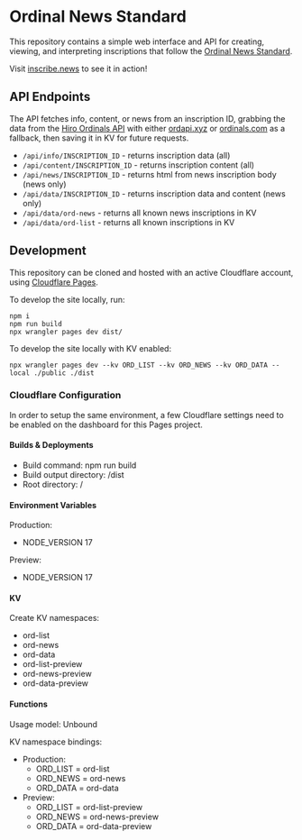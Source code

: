 # Ordinal News Standard

This repository contains a simple web interface and API for creating, viewing, and interpreting inscriptions that follow the [Ordinal News Standard](https://docs.inscribe.news/).

Visit [inscribe.news](https://inscribe.news) to see it in action!

## API Endpoints

The API fetches info, content, or news from an inscription ID, grabbing the data from the [Hiro Ordinals API](https://github.com/hirosystems/ordinals-api) with either [ordapi.xyz](https://ordapi.xyz) or [ordinals.com](https://ordinals.com) as a fallback, then saving it in KV for future requests.

- `/api/info/INSCRIPTION_ID` - returns inscription data (all)
- `/api/content/INSCRIPTION_ID` - returns inscription content (all)
- `/api/news/INSCRIPTION_ID` - returns html from news inscription body (news only)
- `/api/data/INSCRIPTION_ID` - returns inscription data and content (news only)
- `/api/data/ord-news` - returns all known news inscriptions in KV
- `/api/data/ord-list` - returns all known inscriptions in KV

## Development

This repository can be cloned and hosted with an active Cloudflare account, using [Cloudflare Pages](https://pages.cloudflare.com/).

To develop the site locally, run:

```
npm i
npm run build
npx wrangler pages dev dist/
```

To develop the site locally with KV enabled:

```
npx wrangler pages dev --kv ORD_LIST --kv ORD_NEWS --kv ORD_DATA --local ./public ./dist
```

### Cloudflare Configuration

In order to setup the same environment, a few Cloudflare settings need to be enabled on the dashboard for this Pages project.

#### Builds & Deployments

- Build command: npm run build
- Build output directory: /dist
- Root directory: /

#### Environment Variables

Production:

- NODE_VERSION 17

Preview:

- NODE_VERSION 17

#### KV

Create KV namespaces:

- ord-list
- ord-news
- ord-data
- ord-list-preview
- ord-news-preview
- ord-data-preview

#### Functions

Usage model: Unbound

KV namespace bindings:

- Production:
  - ORD_LIST = ord-list
  - ORD_NEWS = ord-news
  - ORD_DATA = ord-data
- Preview:
  - ORD_LIST = ord-list-preview
  - ORD_NEWS = ord-news-preview
  - ORD_DATA = ord-data-preview
